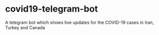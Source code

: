 # covid19-telegram-bot
A telegram bot which shows live updates for the COVID-19 cases in Iran, Turkey and Canada
